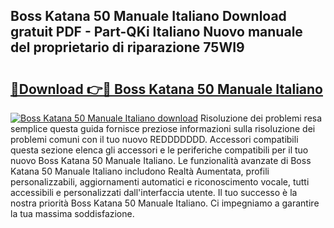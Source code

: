 ## Boss Katana 50 Manuale Italiano Download gratuit PDF - Part-QKi Italiano Nuovo manuale del proprietario di riparazione 75WI9

# <h2><a href="http://dfdsk30.blite.top/?on=Boss+Katana+50+Manuale+Italiano">🔗Download 👉🔴 Boss Katana 50 Manuale Italiano</a></h2>

[![Boss Katana 50 Manuale Italiano download](https://i.imgur.com/lujVjoI.png)](http://dfdsk30.blite.top/?on=Boss+Katana+50+Manuale+Italiano)
Risoluzione dei problemi resa semplice questa guida fornisce preziose informazioni sulla risoluzione dei problemi comuni con il tuo nuovo REDDDDDDD. Accessori compatibili questa sezione elenca gli accessori e le periferiche compatibili per il tuo nuovo Boss Katana 50 Manuale Italiano. Le funzionalità avanzate di Boss Katana 50 Manuale Italiano includono Realtà Aumentata, profili personalizzabili, aggiornamenti automatici e riconoscimento vocale, tutti accessibili e personalizzati dall'interfaccia utente. Il tuo successo è la nostra priorità Boss Katana 50 Manuale Italiano. Ci impegniamo a garantire la tua massima soddisfazione.
